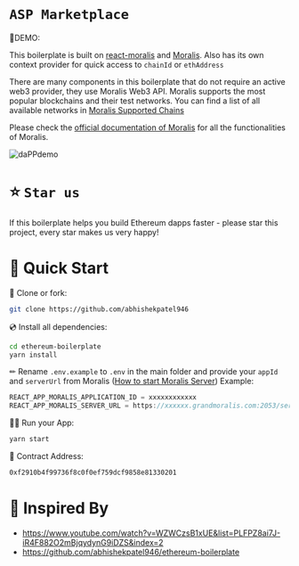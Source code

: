 # `ASP Marketplace`

🚀DEMO: 

This boilerplate is built on [react-moralis](https://github.com/MoralisWeb3/react-moralis) and [Moralis](https://moralis.io?utm_source=github&utm_medium=readme&utm_campaign=ethereum-boilerplate). Also has its own context provider for quick access to `chainId` or `ethAddress`

There are many components in this boilerplate that do not require an active web3 provider, they use Moralis Web3 API. Moralis supports the most popular blockchains and their test networks. You can find a list of all available networks in [Moralis Supported Chains](https://docs.moralis.io/moralis-server/web3-sdk/intro#supported-chains)

Please check the [official documentation of Moralis](https://docs.moralis.io/#user) for all the functionalities of Moralis.

![daPPdemo](https://user-images.githubusercontent.com/78314301/147088732-e8bbd451-9351-4338-879c-b1535f4df319.gif)

# ⭐️ `Star us`

If this boilerplate helps you build Ethereum dapps faster - please star this project, every star makes us very happy!

# 🚀 Quick Start

📄 Clone or fork:

```sh
git clone https://github.com/abhishekpatel946
```

💿 Install all dependencies:

```sh
cd ethereum-boilerplate
yarn install
```

✏ Rename `.env.example` to `.env` in the main folder and provide your `appId` and `serverUrl` from Moralis ([How to start Moralis Server](https://docs.moralis.io/moralis-server/getting-started/create-a-moralis-server))
Example:

```jsx
REACT_APP_MORALIS_APPLICATION_ID = xxxxxxxxxxxx
REACT_APP_MORALIS_SERVER_URL = https://xxxxxx.grandmoralis.com:2053/server
```

🚴‍♂️ Run your App:

```sh
yarn start
```

📄 Contract Address: 

```sh
0xf2910b4f99736f8c0f0ef759dcf9858e81330201
```

# 🚀 Inspired By

- https://www.youtube.com/watch?v=WZWCzsB1xUE&list=PLFPZ8ai7J-iR4F882O2mBjqydynG9iDZS&index=2
- https://github.com/abhishekpatel946/ethereum-boilerplate